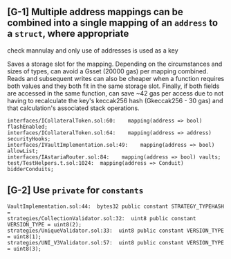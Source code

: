 ## [G-1] Multiple address mappings can be combined into a single mapping of an `address` to a `struct`, where appropriate
check mannulay and only use of addresses is used as a key

Saves a storage slot for the mapping. Depending on the circumstances and sizes of types, can avoid a Gsset (20000 gas) per mapping combined. Reads and subsequent writes can also be cheaper when a function requires both values and they both fit in the same storage slot. Finally, if both fields are accessed in the same function, can save ~42 gas per access due to not having to recalculate the key's keccak256 hash (Gkeccak256 - 30 gas) and that calculation's associated stack operations.
```solidity
interfaces/ICollateralToken.sol:60:    mapping(address => bool) flashEnabled;
interfaces/ICollateralToken.sol:64:    mapping(address => address) securityHooks;
interfaces/IVaultImplementation.sol:49:    mapping(address => bool) allowList;
interfaces/IAstariaRouter.sol:84:    mapping(address => bool) vaults;
test/TestHelpers.t.sol:1024:  mapping(address => Conduit) bidderConduits;
```



## [G-2] Use `private` for `constants`
```solidity
VaultImplementation.sol:44:  bytes32 public constant STRATEGY_TYPEHASH =
strategies/CollectionValidator.sol:32:  uint8 public constant VERSION_TYPE = uint8(2);
strategies/UniqueValidator.sol:33:  uint8 public constant VERSION_TYPE = uint8(1);
strategies/UNI_V3Validator.sol:57:  uint8 public constant VERSION_TYPE = uint8(3);
```